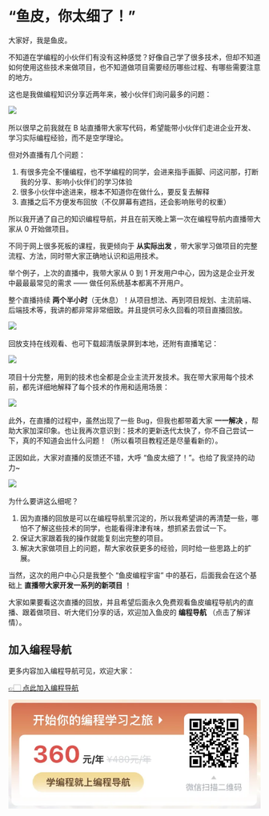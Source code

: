 # “鱼皮，你太细了！”

大家好，我是鱼皮。

不知道在学编程的小伙伴们有没有这种感觉？好像自己学了很多技术，但却不知道如何使用这些技术来做项目，也不知道做项目需要经历哪些过程、有哪些需要注意的地方。

这也是我做编程知识分享近两年来，被小伙伴们询问最多的问题：

![](https://qiniuyun.code-nav.cn/image-20220306162958616.png)

所以很早之前我就在 B 站直播带大家写代码，希望能带小伙伴们走进企业开发、学习实际编程经验，而不是空学理论。

但对外直播有几个问题：

1. 有很多完全不懂编程，也不学编程的同学，会进来指手画脚、问这问那，打断我的分享、影响小伙伴们的学习体验
2. 很多小伙伴中途进来，根本不知道你在做什么，要反复去解释
3. 直播之后不方便发布回放（不仅屏幕有遮挡，还会影响账号的权重）



所以我开通了自己的知识编程导航，并且在前天晚上第一次在编程导航内直播带大家从 0 开始做项目。

不同于网上很多死板的课程，我更倾向于 **从实际出发** ，带大家学习做项目的完整流程、方法，同时带大家正确地认识和运用技术。

举个例子，上次的直播中，我带大家从 0 到 1 开发用户中心，因为这是企业开发中最最最常见的需求 —— 做任何系统基本都离不开用户。

整个直播持续 **两个半小时**（无休息）！从项目想法、再到项目规划、主流前端、后端技术等，我讲的都非常非常细致。并且提供可永久回看的项目直播回放。

![](https://qiniuyun.code-nav.cn/image-20220306160806250.png)

回放支持在线观看、也可下载超清版录屏到本地，还附有直播笔记：

![](https://qiniuyun.code-nav.cn/image-20220306171237820.png)

项目十分完整，用到的技术也全都是企业主流开发技术。我在带大家用每个技术前，都先详细地解释了每个技术的作用和适用场景：

![](https://qiniuyun.code-nav.cn/image-20220306164826376.png)

此外，在直播的过程中，虽然出现了一些 Bug，但我也都带着大家 **一一解决** ，帮助大家加深印象。也让我再次意识到：技术的更新迭代太快了，你不自己尝试一下，真的不知道会出什么问题！（所以看项目教程还是尽量看新的）。

正因如此，大家对直播的反馈还不错，大呼 “鱼皮太细了！”。也给了我坚持的动力~

![](https://qiniuyun.code-nav.cn/image-20220306161258997.png)

为什么要讲这么细呢？

1. 因为直播的回放是可以在编程导航里沉淀的，所以我希望讲的再清楚一些，哪怕不了解这些技术的同学，也能看得津津有味，想抓紧去尝试一下。
2. 保证大家跟着我的操作就能复刻出完整的项目。
3. 解决大家做项目上的问题，帮大家收获更多的经验，同时给一些思路上的扩展。



当然，这次的用户中心只是我整个 “鱼皮编程宇宙” 中的基石，后面我会在这个基础上 **直播带大家开发一系列的新项目** ！

大家如果要看这次直播的回放，并且希望后面永久免费观看鱼皮编程导航内的直播、跟着做项目、听大佬们分享的话，欢迎加入鱼皮的 **编程导航** （点击了解详情）。



## 加入编程导航

更多内容加入编程导航可见，欢迎大家：

[👉🏻 点此加入编程导航](https://yuyuanweb.feishu.cn/wiki/SDtMwjR1DituVpkz5MLc3fZLnzb)

![微信扫码领券加入](../../../image/join_us.png)

